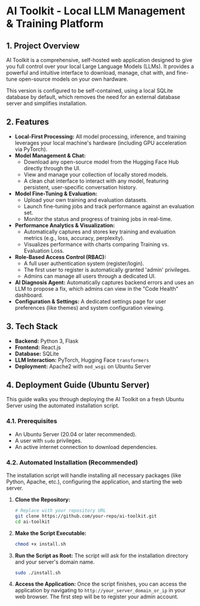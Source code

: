 # AI Toolkit - Local LLM Management & Training Platform

## 1. Project Overview

AI Toolkit is a comprehensive, self-hosted web application designed to give you full control over your local Large Language Models (LLMs). It provides a powerful and intuitive interface to download, manage, chat with, and fine-tune open-source models on your own hardware.

This version is configured to be self-contained, using a local SQLite database by default, which removes the need for an external database server and simplifies installation.

## 2. Features

- **Local-First Processing:** All model processing, inference, and training leverages your local machine's hardware (including GPU acceleration via PyTorch).
- **Model Management & Chat:**
    - Download any open-source model from the Hugging Face Hub directly through the UI.
    - View and manage your collection of locally stored models.
    - A clean chat interface to interact with any model, featuring persistent, user-specific conversation history.
- **Model Fine-Tuning & Evaluation:**
    - Upload your own training and evaluation datasets.
    - Launch fine-tuning jobs and track performance against an evaluation set.
    - Monitor the status and progress of training jobs in real-time.
- **Performance Analytics & Visualization:**
    - Automatically captures and stores key training and evaluation metrics (e.g., loss, accuracy, perplexity).
    - Visualizes performance with charts comparing Training vs. Evaluation Loss.
- **Role-Based Access Control (RBAC):**
    - A full user authentication system (register/login).
    - The first user to register is automatically granted 'admin' privileges.
    - Admins can manage all users through a dedicated UI.
- **AI Diagnosis Agent:** Automatically captures backend errors and uses an LLM to propose a fix, which admins can view in the "Code Health" dashboard.
- **Configuration & Settings:** A dedicated settings page for user preferences (like themes) and system configuration viewing.

## 3. Tech Stack

- **Backend:** Python 3, Flask
- **Frontend:** React.js
- **Database:** SQLite
- **LLM Interaction:** PyTorch, Hugging Face `transformers`
- **Deployment:** Apache2 with `mod_wsgi` on Ubuntu Server

## 4. Deployment Guide (Ubuntu Server)

This guide walks you through deploying the AI Toolkit on a fresh Ubuntu Server using the automated installation script.

### 4.1. Prerequisites

- An Ubuntu Server (20.04 or later recommended).
- A user with `sudo` privileges.
- An active internet connection to download dependencies.

### 4.2. Automated Installation (Recommended)

The installation script will handle installing all necessary packages (like Python, Apache, etc.), configuring the application, and starting the web server.

1.  **Clone the Repository:**
    ```bash
    # Replace with your repository URL
    git clone https://github.com/your-repo/ai-toolkit.git
    cd ai-toolkit
    ```
2.  **Make the Script Executable:**
    ```bash
    chmod +x install.sh
    ```
3.  **Run the Script as Root:**
    The script will ask for the installation directory and your server's domain name.
    ```bash
    sudo ./install.sh
    ```
4.  **Access the Application:**
    Once the script finishes, you can access the application by navigating to `http://your_server_domain_or_ip` in your web browser. The first step will be to register your admin account.
